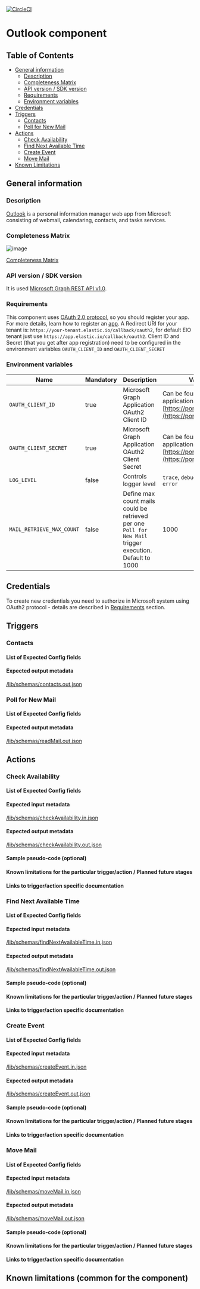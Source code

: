 [![CircleCI](https://circleci.com/gh/elasticio/outlook.svg?style=svg)](https://circleci.com/gh/elasticio/outlook)

# Outlook component
## Table of Contents

* [General information](#general-information)
   * [Description](#description)
   * [Completeness Matrix](#completeness-matrix)
   * [API version / SDK version](#api-version--sdk-versio)
   * [Requirements](#requirements)
   * [Environment variables](#environment-variables)
* [Credentials](#credentials)
* [Triggers](#triggers)
   * [Contacts](#contacts)
   * [Poll for New Mail](#poll-for-new-mail)
* [Actions](#actions)
   * [Check Availability](#check-availability)
   * [Find Next Available Time](#find-next-available-time)
   * [Create Event](#create-event)
   * [Move Mail](#move-mail)
* [Known Limitations](#known-limitations)


## General information
### Description
[Outlook](https://outlook.live.com/) is a personal information manager web app from Microsoft consisting of webmail, calendaring, contacts, and tasks services.

### Completeness Matrix
![image](https://user-images.githubusercontent.com/16806832/88404425-8a95f400-cdd6-11ea-8712-127d526efbf9.png)

[Completeness Matrix](https://docs.google.com/spreadsheets/d/1fN6keU6GVFGfPSLyNpXilPzsLWJ_leIzAoZZS9BoQ-Y/edit#gid=0)

### API version / SDK version
It is used [Microsoft Graph REST API v1.0](https://docs.microsoft.com/en-us/graph/overview?view=graph-rest-1.0).

### Requirements
This component uses [OAuth 2.0 protocol](https://docs.microsoft.com/en-us/azure/active-directory/develop/active-directory-v2-protocols), so you should register your app.
For more details, learn how to register an [app](https://docs.microsoft.com/en-us/azure/active-directory/develop/quickstart-register-app).
A Redirect URI for your tenant is: `https://your-tenant.elastic.io/callback/oauth2`, for default EIO tenant just use `https://app.elastic.io/callback/oauth2`.
Client ID and Secret (that you get after app registration) need to be configured in the environment variables ```OAUTH_CLIENT_ID``` and ```OAUTH_CLIENT_SECRET```

### Environment variables
Name|Mandatory|Description|Values|
|----|---------|-----------|------|
|`OAUTH_CLIENT_ID`| true | Microsoft Graph Application OAuth2 Client ID | Can be found in your application page on [https://portal.azure.com](https://portal.azure.com) |
|`OAUTH_CLIENT_SECRET`| true | Microsoft Graph Application OAuth2 Client Secret | Can be found in your application page on [https://portal.azure.com](https://portal.azure.com) |
|`LOG_LEVEL`| false | Controls logger level | `trace`, `debug`, `info`, `warn`, `error` |
|`MAIL_RETRIEVE_MAX_COUNT`| false | Define max count mails could be retrieved per one `Poll for New Mail` trigger execution. Default to 1000| 1000 |

## Credentials
To create new credentials you need to authorize in Microsoft system using OAuth2 protocol - details are described in [Requirements](#requirements) section.

## Triggers
### Contacts
#### List of Expected Config fields
#### Expected output metadata
[/lib/schemas/contacts.out.json](/lib/schemas/contacts.out.json)

### Poll for New Mail
#### List of Expected Config fields
#### Expected output metadata
[/lib/schemas/readMail.out.json](/lib/schemas/readMail.out.json)

## Actions

### Check Availability
#### List of Expected Config fields
#### Expected input metadata
[/lib/schemas/checkAvailability.in.json](/lib/schemas/checkAvailability.in.json)
#### Expected output metadata
[/lib/schemas/checkAvailability.out.json](/lib/schemas/checkAvailability.out.json)
#### Sample pseudo-code (optional)
#### Known limitations for the particular trigger/action / Planned future stages
#### Links to trigger/action specific documentation

### Find Next Available Time
#### List of Expected Config fields
#### Expected input metadata
[/lib/schemas/findNextAvailableTime.in.json](/lib/schemas/findNextAvailableTime.in.json)
#### Expected output metadata
[/lib/schemas/findNextAvailableTime.out.json](/lib/schemas/findNextAvailableTime.out.json)
#### Sample pseudo-code (optional)
#### Known limitations for the particular trigger/action / Planned future stages
#### Links to trigger/action specific documentation

### Create Event
#### List of Expected Config fields
#### Expected input metadata
[/lib/schemas/createEvent.in.json](/lib/schemas/createEvent.in.json)
#### Expected output metadata
[/lib/schemas/createEvent.out.json](/lib/schemas/createEvent.out.json)
#### Sample pseudo-code (optional)
#### Known limitations for the particular trigger/action / Planned future stages
#### Links to trigger/action specific documentation

### Move Mail
#### List of Expected Config fields
#### Expected input metadata
[/lib/schemas/moveMail.in.json](/lib/schemas/moveMail.in.json)
#### Expected output metadata
[/lib/schemas/moveMail.out.json](/lib/schemas/moveMail.out.json)
#### Sample pseudo-code (optional)
#### Known limitations for the particular trigger/action / Planned future stages
#### Links to trigger/action specific documentation

## Known limitations (common for the component)
